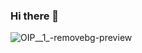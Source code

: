 ### Hi there 👋
![OIP__1_-removebg-preview](https://user-images.githubusercontent.com/64534810/159115072-c7f38d98-212b-4e07-8634-0e81aa8bc0f8.png)

<!--
**maulanayusufhabibi/maulanayusufhabibi** is a ✨ _special_ ✨ repository because its `README.md` (this file) appears on your GitHub profile.

Here are some ideas to get you started:

- 🔭 I’m currently not working
- 🌱 I’m currently learning Informatics at University of Ahmad Dahlan
- 👯 I’m looking to collaborate on everything
- 🤔 I’m looking for help with anyone
-->
